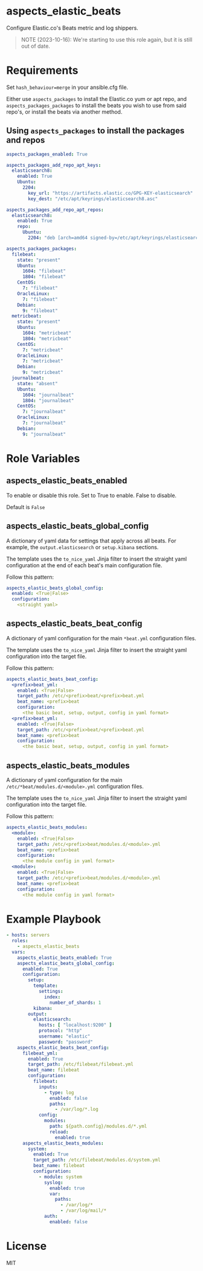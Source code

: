 # aspects_elastic_beats

Configure Elastic.co's Beats metric and log shippers.

> NOTE (2023-10-16): We're starting to use this role again, but it is still out of date.

# Requirements

Set `hash_behaviour=merge` in your ansible.cfg file.

Either use `aspects_packages` to install the Elastic.co yum or apt repo, and `aspects_packages_packages` to install the
beats you wish to use from said repo's, or install the beats via another method.

## Using `aspects_packages` to install the packages and repos

```yaml
aspects_packages_enabled: True

aspects_packages_add_repo_apt_keys:
  elasticsearch8:
    enabled: True
    Ubuntu:
      2204:
        key_url: "https://artifacts.elastic.co/GPG-KEY-elasticsearch"
        key_dest: "/etc/apt/keyrings/elasticsearch8.asc"

aspects_packages_add_repo_apt_repos:
  elasticsearch8:
    enabled: True
    repo:
      Ubuntu:
        2204: "deb [arch=amd64 signed-by=/etc/apt/keyrings/elasticsearch8.asc]  https://artifacts.elastic.co/packages/8.x/apt stable main"

aspects_packages_packages:
  filebeat:
    state: "present"
    Ubuntu:
      1604: "filebeat"
      1804: "filebeat"
    CentOS:
      7: "filebeat"
    OracleLinux:
      7: "filebeat"
    Debian:
      9: "filebeat"
  metricbeat:
    state: "present"
    Ubuntu:
      1604: "metricbeat"
      1804: "metricbeat"
    CentOS:
      7: "metricbeat"
    OracleLinux:
      7: "metricbeat"
    Debian:
      9: "metricbeat"
  journalbeat:
    state: "absent"
    Ubuntu:
      1604: "journalbeat"
      1804: "journalbeat"
    CentOS:
      7: "journalbeat"
    OracleLinux:
      7: "journalbeat"
    Debian:
      9: "journalbeat"
```

# Role Variables

## aspects_elastic_beats_enabled

To enable or disable this role. Set to True to enable. False to disable.

Default is `False`

## aspects_elastic_beats_global_config

A dictionary of yaml data for settings that apply across all beats. For example, the `output.elasticsearch`
or `setup.kibana`
sections.

The template uses the `to_nice_yaml` Jinja filter to insert the straight yaml configuration at the end of each
beat's main configuration file.

Follow this pattern:

```yaml
aspects_elastic_beats_global_config:
  enabled: <True|False>
  configuration:
    <straight yaml>
```

## aspects_elastic_beats_beat_config

A dictionary of yaml configuration for the main `*beat.yml` configuration files.

The template uses the `to_nice_yaml` Jinja filter to insert the straight yaml configuration into the target file.

Follow this pattern:

```yaml
aspects_elastic_beats_beat_config:
  <prefix>beat_yml:
    enabled: <True|False>
    target_path: /etc/<prefix>beat/<prefix>beat.yml
    beat_name: <prefix>beat
    configuration:
      <the basic beat, setup, output, config in yaml format>
  <prefix>beat_yml:
    enabled: <True|False>
    target_path: /etc/<prefix>beat/<prefix>beat.yml
    beat_name: <prefix>beat
    configuration:
      <the basic beat, setup, output, config in yaml format>
```

## aspects_elastic_beats_modules

A dictionary of yaml configuration for the main `/etc/*beat/modules.d/<module>.yml` configuration files.

The template uses the `to_nice_yaml` Jinja filter to insert the straight yaml configuration into the target file.

Follow this pattern:

```yaml
aspects_elastic_beats_modules:
  <module>:
    enabled: <True|False>
    target_path: /etc/<prefix>beat/modules.d/<module>.yml
    beat_name: <prefix>beat
    configuration:
      <the module config in yaml format>
  <module>:
    enabled: <True|False>
    target_path: /etc/<prefix>beat/modules.d/<module>.yml
    beat_name: <prefix>beat
    configuration:
      <the module config in yaml format>
```

# Example Playbook

```yaml
- hosts: servers
  roles:
    - aspects_elastic_beats
  vars:
    aspects_elastic_beats_enabled: True
    aspects_elastic_beats_global_config:
      enabled: True
      configuration:
        setup:
          template:
            settings:
              index:
                number_of_shards: 1
          kibana:
        output:
          elasticsearch:
            hosts: [ "localhost:9200" ]
            protocol: "http"
            username: "elastic"
            password: "password"
    aspects_elastic_beats_beat_config:
      filebeat_yml:
        enabled: True
        target_path: /etc/filebeat/filebeat.yml
        beat_name: filebeat
        configuration:
          filebeat:
            inputs:
              - type: log
                enabled: false
                paths:
                  - /var/log/*.log
            config:
              modules:
                path: ${path.config}/modules.d/*.yml
                reload:
                  enabled: true
      aspects_elastic_beats_modules:
        system:
          enabled: True
          target_path: /etc/filebeat/modules.d/system.yml
          beat_name: filebeat
          configuration:
            - module: system
              syslog:
                enabled: true
                var:
                  paths:
                    - /var/log/*
                    - /var/log/mail/*
              auth:
                enabled: false
```

# License

MIT
